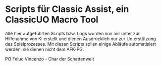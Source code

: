 # Scripts für Classic Assist, ein ClassicUO Macro Tool

Alle hier aufgeführten Scripts bzw. Logs wurden von mir unter zur Hilfenahme von KI erstellt und dienen Ausdrücklich nur zur Unterstützung des Spielprozesses.
Mit diesen Scripts sollen einige Abläufe automatisiert werden, sie dienen nicht dem AFK-PG.

PO Feluc Vincenzo - Char der Schattenwelt
